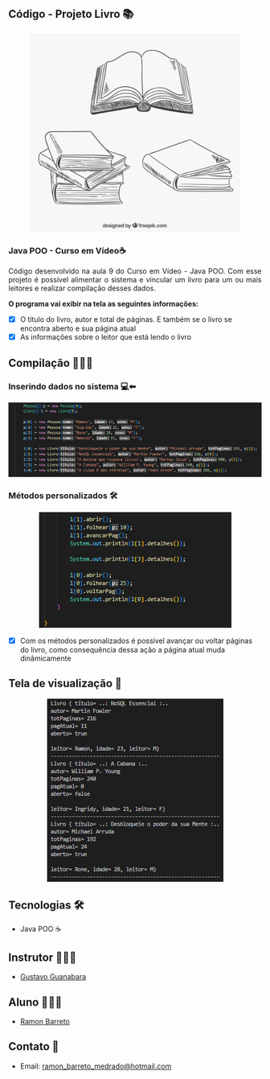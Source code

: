 ## Código - Projeto Livro 📚

<p align="center">
  <img alt="livros" src=".github/livros.PNG"/>
</p>

### Java POO - Curso em Vídeo☕

<p align="justify">Código desenvolvido na aula 9 do Curso em Vídeo - Java POO. Com esse projeto é possível alimentar o sistema e vincular um livro para um ou mais leitores e realizar compilação desses dados.
</p>

<strong>O programa vai exibir na tela as seguintes informações:</strong>

- [x] O título do livro, autor e total de páginas. E também se o livro se encontra aberto e sua página atual
- [x] As informações sobre o leitor que está lendo o livro
  
## Compilação 👨🏽‍💻

### Inserindo dados no sistema 💻⬅
<p align="center">
  <img alt="inserindo dados" src=".github/dados.PNG">
</p>

### Métodos personalizados 🛠
<p align="center">
  <img alt="metodos_personalizados" src=".github/met-especiais.PNG">
</p>

- [x] Com os métodos personalizados é possível avançar ou voltar páginas do livro, como consequência dessa ação a página atual muda dinâmicamente

## Tela de visualização 📃
<p align="center">
  <img alt="compilacao" src=".github/compilacao.PNG">
</p>

## Tecnologias 🛠

- Java POO ☕

## Instrutor 👨🏽‍🏫
- <a target="_blank" href="https://www.linkedin.com/in/guanabara/">Gustavo Guanabara</a>

## Aluno 👨🏽‍🎓

- <a target="_blank" href="https://www.linkedin.com/in/ramon-barreto-076191180/">Ramon Barreto</a>

## Contato 📲

- Email: ramon_barreto_medrado@hotmail.com